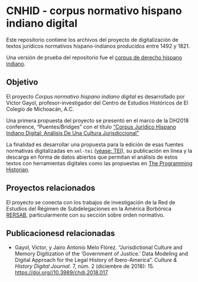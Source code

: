 # CNHID - corpus normativo hispano indiano digital

Este repositorio contiene los archivos del proyecto de digitalización de textos jurídicos
normativos hispano-indianos producidos entre 1492 y 1821.

Una versión de prueba del repositorio fue el [corpus de derecho hispano indiano](https://github.com/Cibercliografia/Corpus-de-derecho-castellano-indiano-digital).

## Objetivo

El proyecto *Corpus normativo hispano indiano digital* es desarrollado por Víctor Gayol, profesor-investigador del Centro de Estudios Históricos de El Colegio de Michoacán, A.C.

Una primera propuesta del proyecto se presentó en el marco de la DH2018 conference, “Puentes/Bridges” con el título [“Corpus Jurídico Hispano Indiano Digital: Análisis De Una Cultura Jurisdiccional”](https://dh-abstracts.library.cmu.edu/works/6545)

La finalidad es desarrollar una propuesta para la edición de esas fuentes
normativas digitalizadas en `xml-tei` ([véase: TEI](https://tei-c.org/)), su publicación en línea y la descarga en forma de datos abiertos que permitan el análisis de estos
textos con herramientas digitales como las propuestas en [The Programming Historian](https://programminghistorian.org/).

## Proyectos relacionados

El proyecto se conecta con los trabajos de investigación de la Red de Estudios
del Régimen de Subdelegaciones en la América Borbónica [RERSAB](http://www.rersab.org/), particularmente con su sección sobre orden normativo.

## Publicacionesd relacionadas

* Gayol, Víctor, y Jairo Antonio Melo Flórez.
“Jurisdictional Culture and Memory Digitization of the ‘Government of Justice.’ Data Modeling and Digital Approach for the Legal History of Ibero-America”. *Culture & History Digital Journal*. 7, núm. 2 (diciembre de 2018): 15. <https://doi.org//10.3989/chdj.2018.017>.
